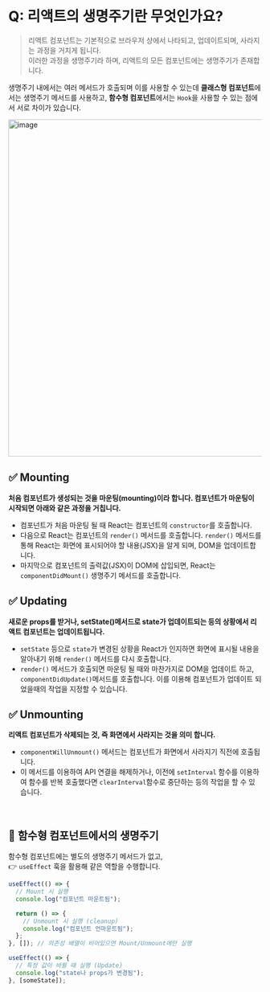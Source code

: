 # Q: 리액트의 생명주기란 무엇인가요?
> 리액트 컴포넌트는 기본적으로 브라우저 상에서 나타되고, 업데이트되며, 사라지는 과정을 거치게 됩니다.  
> 이러한 과정을 생명주기라 하며, 리액트의 모든 컴포넌트에는 생명주기가 존재합니다.

생명주기 내에서는 여러 메서드가 호출되며 이를 사용할 수 있는데 **클래스형 컴포넌트**에서는 생명주기 메서드를 사용하고, **함수형 컴포넌트**에서는 `Hook`을 사용할 수 있는 점에서 서로 차이가 있습니다.

<img width="1280" height="671" alt="image" src="https://github.com/user-attachments/assets/d1e584a6-09bd-4d5f-bf3c-b004bec6151d" />

## ✅ Mounting
**처음 컴포넌트가 생성되는 것을 마운팅(mounting)이라 합니다. 컴포넌트가 마운팅이 시작되면 아래와 같은 과정을 거칩니다.**

- 컴포넌트가 처음 마운팅 될 때 React는 컴포넌트의 `constructor`를 호출합니다.
- 다음으로 React는 컴포넌트의 `render()` 메서드를 호출합니다. `render()` 메서드를 통해 React는 화면에 표시되어야 할 내용(JSX)을 알게 되며, DOM을 업데이트합니다.
- 마지막으로 컴포넌트의 출력값(JSX)이 DOM에 삽입되면, React는 `componentDidMount()` 생명주기 메서드를 호출합니다. 

## ✅ Updating
**새로운 props를 받거나, setState()메서드로 state가 업데이트되는 등의 상황에서 리액트 컴포넌트는 업데이트됩니다.**

- `setState` 등으로 `state`가 변경된 상황을 React가 인지하면 화면에 표시될 내용을 알아내기 위해 `render()` 메서드를 다시 호출합니다.
- `render()` 메서드가 호출되면 마운팅 될 때와 마찬가지로 DOM을 업데이트 하고, `componentDidUpdate()`메서드를 호출합니다. 이를 이용해 컴포넌트가 업데이트 되었을때의 작업을 지정할 수 있습니다.

## ✅ Unmounting
**리액트 컴포넌트가 삭제되는 것, 즉 화면에서 사라지는 것을 의미 합니다.** 
- `componentWillUnmount()` 메서드는 컴포넌트가 화면에서 사라지기 직전에 호출됩니다.
- 이 메서드를 이용하여 API 연결을 해제하거나, 이전에 `setInterval` 함수를 이용하여 함수를 반복 호출했다면 `clearInterval`함수로 중단하는 등의 작업을 할 수 있습니다.

<br/>

## 🌈 함수형 컴포넌트에서의 생명주기
함수형 컴포넌트에는 별도의 생명주기 메서드가 없고,  
👉 `useEffect` 훅을 활용해 같은 역할을 수행합니다.

```javascript
useEffect(() => {
  // Mount 시 실행
  console.log("컴포넌트 마운트됨");

  return () => {
    // Unmount 시 실행 (cleanup)
    console.log("컴포넌트 언마운트됨");
  };
}, []); // 의존성 배열이 비어있으면 Mount/Unmount에만 실행

useEffect(() => {
  // 특정 값이 바뀔 때 실행 (Update)
  console.log("state나 props가 변경됨");
}, [someState]);
```

